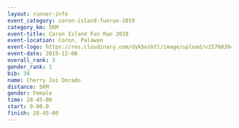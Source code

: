 ```yaml
--- 
layout: runner-info 
event_category: coron-island-funrun-2019 
category_km: 5KM 
event-title: Coron Island Fun Run 2019 
event-location: Coron, Palawan 
event-logo: https://res.cloudinary.com/dykbosktl/image/upload/v1576030401/Logo/coron_run_rp9tod.jpg 
event-date: 2019-12-08 
overall_rank: 3
gender_rank: 1
bib: 34
name: Cherry Joi Dorado
distance: 5KM
gender: Female
time: 28-45-00
start: 0-00.0
finish: 28-45-00
--- 
```

